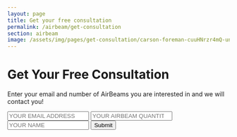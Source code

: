 ```yaml
---
layout: page
title: Get your free consultation
permalink: /airbeam/get-consultation
section: airbeam
image: /assets/img/pages/get-consultation/carson-foreman-cuuHNrzr4mQ-unsplash.jpg.jpg
---
```


<div class="conversion-form get-consultation">
  <div class="conversion-form__container get-consultation__container">
    <h1 class="conversion-form__heading heading heading--conversion">Get Your Free Consultation</h1>
    <p class="conversion-form__paragraph">Enter your email and number of&nbsp;AirBeams you are interested in and we will contact you!</p>
    <form name="consultation" class="conversion-form__form" method="post" data-netlify="true">
      <input type="hidden" name="subject" value="New consultation request" />
      <input name="email" type="email" placeholder="YOUR EMAIL ADDRESS" class="conversion-form__input u--block" required autocomplete="email" />
      <input name="quantity" type="number" step="1" min="1" placeholder="YOUR AIRBEAM QUANTITY" class="conversion-form__input u--block" required />
      <input name="name" type="text" placeholder="YOUR NAME" class="conversion-form__input u--block" required />
      <input type="submit" value="Submit" class="button button--cta input--full-width" />
    </form>
  </div>
</div>
